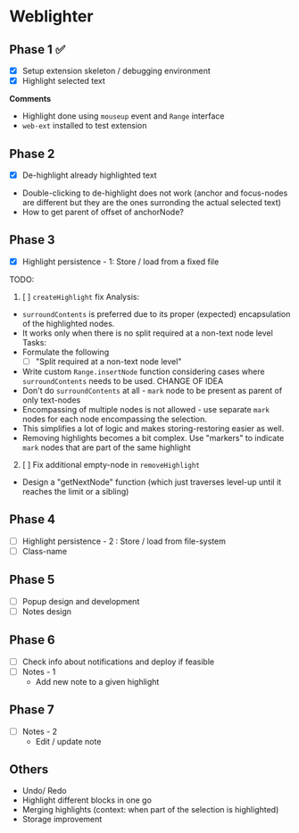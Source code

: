 # Weblighter

## Phase 1 &#x2705;
- [x] Setup extension skeleton / debugging environment
- [x] Highlight selected text

**Comments**
- Highlight done using `mouseup` event and `Range` interface
- `web-ext` installed to test extension

## Phase 2
- [x] De-highlight already highlighted text
- Double-clicking to de-highlight does not work (anchor and focus-nodes are different but they are the ones surronding the actual selected text)
- How to get parent of offset of anchorNode?

## Phase 3
- [x] Highlight persistence - 1: Store / load from a fixed file

TODO:
1. [ ] `createHighlight` fix
Analysis:
- `surroundContents` is preferred due to its proper (expected) encapsulation of the highlighted nodes.
- It works only when there is no split required at a non-text node level
Tasks:
- Formulate the following
  - [ ] "Split required at a non-text node level"
- Write custom `Range.insertNode` function considering cases where `surroundContents` needs to be used.
CHANGE OF IDEA
- Don't do `surroundContents` at all - `mark` node to be present as parent of only text-nodes
- Encompassing of multiple nodes is not allowed - use separate `mark` nodes for each node encompassing the selection.
- This simplifies a lot of logic and makes storing-restoring easier as well.
- Removing highlights becomes a bit complex. Use "markers" to indicate `mark` nodes that are part of the same highlight
2. [ ] Fix additional empty-node in `removeHighlight`
- Design a "getNextNode" function (which just traverses level-up until it reaches the limit or a sibling)

## Phase 4
- [ ] Highlight persistence - 2 : Store / load from file-system
- [ ] Class-name

## Phase 5
- [ ] Popup design and development
- [ ] Notes design

## Phase 6
- [ ] Check info about notifications and deploy if feasible
- [ ] Notes - 1
  - Add new note to a given highlight

## Phase 7
- [ ] Notes - 2
  - Edit / update note 

## Others
- Undo/ Redo
- Highlight different blocks in one go
- Merging highlights (context: when part of the selection is highlighted)
- Storage improvement
